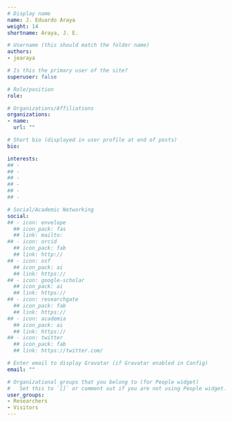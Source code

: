 ```yaml
---
# Display name
name: J. Eduardo Araya
weight: 14
shortname: Araya, J. E.

# Username (this should match the folder name)
authors:
- jearaya

# Is this the primary user of the site?
superuser: false

# Role/position
role: 

# Organizations/Affiliations
organizations:
- name:
  url: ""

# Short bio (displayed in user profile at end of posts)
bio: 

interests:
## - 
## - 
## - 
## - 
## - 
## - 

# Social/Academic Networking
social:
## - icon: envelope
  ## icon_pack: fas
  ## link: mailto:
## - icon: orcid
  ## icon_pack: fab
  ## link: http://
## - icon: osf
  ## icon_pack: ai
  ## link: https://
## - icon: google-scholar
  ## icon_pack: ai
  ## link: https://
## - icon: researchgate
  ## icon_pack: fab
  ## link: https://
## - icon: academia
  ## icon_pack: ai
  ## link: https://
## - icon: twitter
  ## icon_pack: fab
  ## link: https://twitter.com/

# Enter email to display Gravatar (if Gravatar enabled in Config)
email: ""

# Organizational groups that you belong to (for People widget)
#   Set this to `[]` or comment out if you are not using People widget.
user_groups:
- Researchers
- Visitors
---
```

